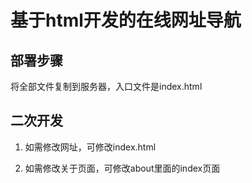 # 基于html开发的在线网址导航

## 部署步骤

将全部文件复制到服务器，入口文件是index.html



## 二次开发

1. 如需修改网址，可修改index.html

2. 如需修改关于页面，可修改about里面的index页面


